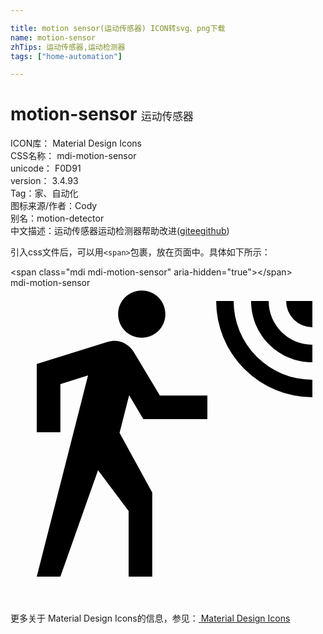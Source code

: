 ```yaml
---

title: motion sensor(运动传感器) ICON转svg、png下载
name: motion-sensor
zhTips: 运动传感器,运动检测器
tags: ["home-automation"]

---
```


# motion-sensor  <small style="font-size: 60%;font-weight: 100">运动传感器</small>


<div class="detail-page">
<p>
<span>
ICON库：
<span class="badge-secondary badge">Material Design Icons</span> 
</span>
<br/>
<span>
CSS名称：
<span class="badge-secondary badge">mdi-motion-sensor</span> 
</span>
<br/>
<span>
unicode：
<span class="badge-secondary badge">F0D91</span> 
<copy-btn content='F0D91' btn-title=""></copy-btn>
<copy-btn :content='String.fromCodePoint(parseInt("F0D91", 16))' btn-title="复制U"></copy-btn>
</span>
<br/>
<span>
version：
<span class="badge-secondary badge">3.4.93</span> 
</span><br/><span>Tag：<span class="badge-light badge"><router-link to="/tags/home-automation.html">家、自动化</router-link></span></span>
<br/>
<span>图标来源/作者：<span class="badge-light badge">Cody</span></span> 
<br/>
<span>别名：<span class="badge-light badge">motion-detector</span></span><br/><span class="zh-detail">中文描述：<span class="badge-primary badge">运动传感器</span><span class="badge-primary badge">运动检测器</span><span class="help-link"><span>帮助改进</span>(<a href="https://gitee.com/liuwave/icon-helper/edit/master/json/material/motion-sensor.json" target="_blank" rel="noopener noreferrer">gitee</a><a href="https://github.com/liuwave/icon-helper/edit/master/json/material/motion-sensor.json" target="_blank" rel="noopener noreferrer">github</a></span>)</span><br/>
</p>
</div>
<div class="alert alert-dark">
  <i class="mdi mdi-motion-sensor mdi-48px"></i>
  <i class="mdi mdi-motion-sensor mdi-36px"></i>
  <i class="mdi mdi-motion-sensor mdi-24px"></i>
  <i class="mdi mdi-motion-sensor mdi-18px"></i>
</div>
<div>
  <p>引入css文件后，可以用<code>&lt;span&gt;</code>包裹，放在页面中。具体如下所示：    
  </p>
  <div class="alert alert-primary" style="font-size: 14px">
    &lt;span class="mdi mdi-motion-sensor" aria-hidden="true"&gt;&lt;/span&gt;
    <copy-btn content='<span class="mdi mdi-motion-sensor" aria-hidden="true"></span>'></copy-btn>
  </div>
  <div class="alert alert-secondary">
    <i class="mdi mdi-motion-sensor"
    style="font-size: 24px"
    aria-hidden="true"></i> mdi-motion-sensor
    <copy-btn content="mdi-motion-sensor" btn-title="复制图标名称"></copy-btn>
  </div>
</div>
<div id="svg" class="svg-wrap">
<svg xmlns="http://www.w3.org/2000/svg" viewBox="0 0 24 24"><path d="M10,0.2C9,0.2 8.2,1 8.2,2C8.2,3 9,3.8 10,3.8C11,3.8 11.8,3 11.8,2C11.8,1 11,0.2 10,0.2M15.67,1A7.33,7.33 0 0,0 23,8.33V7A6,6 0 0,1 17,1H15.67M18.33,1C18.33,3.58 20.42,5.67 23,5.67V4.33C21.16,4.33 19.67,2.84 19.67,1H18.33M21,1A2,2 0 0,0 23,3V1H21M7.92,4.03C7.75,4.03 7.58,4.06 7.42,4.11L2,5.8V11H3.8V7.33L5.91,6.67L2,22H3.8L6.67,13.89L9,17V22H10.8V15.59L8.31,11.05L9.04,8.18L10.12,10H15V8.2H11.38L9.38,4.87C9.08,4.37 8.54,4.03 7.92,4.03Z" /></svg>
</div>
<detail full-name='mdi-motion-sensor'></detail>
    
<div><p>更多关于 Material Design Icons的信息，参见：<a target="_blank" href="https://iconhelper.cn/material.html"> Material Design Icons</a>
</p></div>
